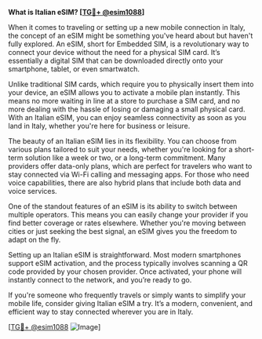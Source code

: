 **What is Italian eSIM? [[TG💪+ @esim1088](https://t.me/s/esim1088)]**

When it comes to traveling or setting up a new mobile connection in Italy, the concept of an eSIM might be something you've heard about but haven't fully explored. An eSIM, short for Embedded SIM, is a revolutionary way to connect your device without the need for a physical SIM card. It’s essentially a digital SIM that can be downloaded directly onto your smartphone, tablet, or even smartwatch.

Unlike traditional SIM cards, which require you to physically insert them into your device, an eSIM allows you to activate a mobile plan instantly. This means no more waiting in line at a store to purchase a SIM card, and no more dealing with the hassle of losing or damaging a small physical card. With an Italian eSIM, you can enjoy seamless connectivity as soon as you land in Italy, whether you're here for business or leisure.

The beauty of an Italian eSIM lies in its flexibility. You can choose from various plans tailored to suit your needs, whether you're looking for a short-term solution like a week or two, or a long-term commitment. Many providers offer data-only plans, which are perfect for travelers who want to stay connected via Wi-Fi calling and messaging apps. For those who need voice capabilities, there are also hybrid plans that include both data and voice services.

One of the standout features of an eSIM is its ability to switch between multiple operators. This means you can easily change your provider if you find better coverage or rates elsewhere. Whether you're moving between cities or just seeking the best signal, an eSIM gives you the freedom to adapt on the fly.

Setting up an Italian eSIM is straightforward. Most modern smartphones support eSIM activation, and the process typically involves scanning a QR code provided by your chosen provider. Once activated, your phone will instantly connect to the network, and you’re ready to go.

If you're someone who frequently travels or simply wants to simplify your mobile life, consider giving Italian eSIM a try. It’s a modern, convenient, and efficient way to stay connected wherever you are in Italy. 

[[TG💪+ @esim1088](https://t.me/s/esim1088) ![Image](https://i.postimg.cc/Y0z9fWf4/image.png)]